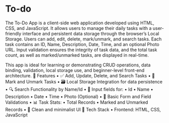 # To-do
The To-Do App is a client-side web application developed using HTML, CSS, and JavaScript. It allows users to manage their daily tasks with a user-friendly interface and persistent data storage through the browser’s Local Storage.
Users can add, edit, delete, mark/unmark, and search tasks. Each task contains an ID, Name, Description, Date, Time, and an optional Photo URL. Input validation ensures the integrity of task data, and the total task count, as well as marked/unmarked tasks, are displayed in real-time.

This app is ideal for learning or demonstrating CRUD operations, data binding, validation, local storage use, and beginner-level front-end architecture.
🚀 Features
	•	✅ Add, Update, Delete, and Search Tasks
	•	📌 Mark and Unmark Tasks
	•	🗃️ Local Storage Integration for data persistence
	•	🔍 Search Functionality by Name/Id
	•	📅 Input fields for:
	•	Id
	•	Name
	•	Description
	•	Date
	•	Time
	•	Photo (Optional)
	•	🧠 Basic Form and Field Validations
	•	📊 Task Stats:
	•	Total Records
	•	Marked and Unmarked Records
	•	🎨 Clean and minimalist UI
🧱 Tech Stack
	•	Frontend: HTML, CSS, JavaScript 
 
